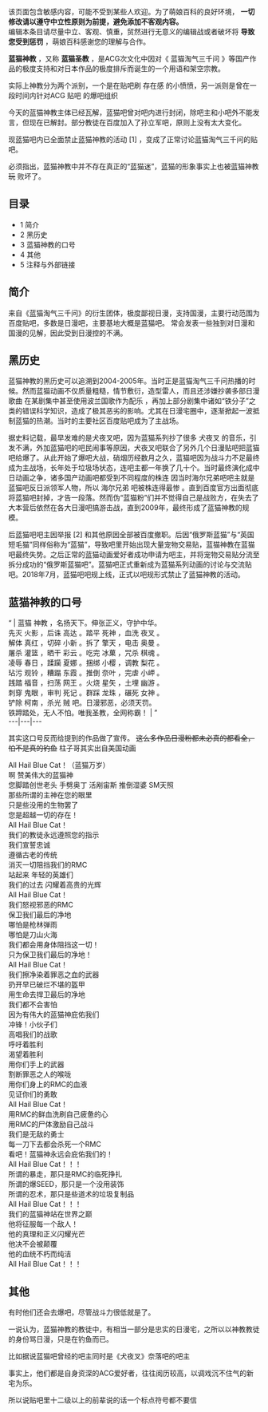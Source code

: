 该页面包含敏感内容，可能不受到某些人欢迎。为了萌娘百科的良好环境， **一切修改请以遵守中立性原则为前提，避免添加不客观内容。**  
编辑本条目请尽量中立、客观、慎重，贸然进行无意义的编辑战或者破坏将  **导致您受到惩罚** ，萌娘百科感谢您的理解与合作。

**蓝猫神教** ，又称 **蓝猫圣教** ，是ACG次文化中因对《  蓝猫淘气三千问
》等国产作品的极度支持和对日本作品的极度排斥而诞生的一个用语和架空宗教。

实际上神教分为两个派别，一个是在贴吧刷  存在感  的小愤愤，另一派则是曾在一段时间内针对ACG  贴吧  的爆吧组织

今天的蓝猫神教主体已经瓦解，蓝猫吧曾对吧内进行封闭，除吧主和小吧外不能发言，但现在已解封。部分教徒在百度加入了孙立军吧，原则上没有太大变化。

现蓝猫吧内已全面禁止蓝猫神教的活动  [1]  ，变成了正常讨论蓝猫淘气三千问的贴吧。

必须指出，蓝猫神教中并不存在真正的“蓝猫迷”，蓝猫的形象事实上也被蓝猫神教 ~~玩~~ 败坏了。

##  目录

  * 1  简介 
  * 2  黑历史 
  * 3  蓝猫神教的口号 
  * 4  其他 
  * 5  注释与外部链接 

##  简介

来自《蓝猫淘气三千问》的衍生团体，极度鄙视日漫，支持国漫，主要行动范围为百度贴吧，多数是日漫吧，主要基地大概是蓝猫吧。
常会发表一些独到对日漫和国漫的见解，因此受到日漫控的不满。

##  黑历史

蓝猫神教的黑历史可以追溯到2004-2005年。当时正是蓝猫淘气三千问热播的时候。然而蓝猫动画不仅质量粗糙，情节敷衍，造型雷人，而且还涉嫌抄袭多部日漫歌曲
在某剧集中甚至使用波兰国歌作为配乐
，再加上部分剧集中诸如“铁分子”之类的错误科学知识，造成了极其恶劣的影响。尤其在日漫宅圈中，逐渐掀起一波抵制蓝猫的热潮。当时的主要社区百度贴吧成为了主战场。

据史料记载，最早发难的是犬夜叉吧，因为蓝猫系列抄了很多  犬夜叉
的音乐，引发不满，外加蓝猫吧的吧民闹事等原因，犬夜叉吧联合了另外几个日漫贴吧把蓝猫吧给爆了。从此开始了爆吧大战，硝烟历经数月之久，蓝猫吧因为战斗力不足最终成为主战场，长年处于垃圾场状态，连吧主都一年换了几十个。当时最终演化成中日动画之争，诸多国产动画吧都受到不同程度的株连
因当时海尔兄弟吧吧主就是蓝猫吧反日派领军人物，所以  海尔兄弟  吧被株连得最惨
。直到百度官方出面彻底将蓝猫吧封掉，才告一段落。然而伪“蓝猫粉”们并不觉得自己是战败方，在失去了大本营后依然在各大日漫吧搞游击战，直到2009年，最终形成了蓝猫神教的规模。

后蓝猫吧吧主因举报  [2]
和其他原因全部被百度撤职。后因“俄罗斯蓝猫”与“英国短毛猫”同样俗称为“蓝猫”，导致吧里开始出现大量宠物交易贴，蓝猫神教在蓝猫吧最终失势。之后正常的蓝猫动画爱好者成功申请为吧主，并将宠物交易贴分流至拆分成功的“俄罗斯蓝猫吧”。蓝猫吧正式重新成为蓝猫系列动画的讨论与交流贴吧。2018年7月，蓝猫吧吧规上线，正式以吧规形式禁止了蓝猫神教的活动。

##  蓝猫神教的口号

“  |  蓝猫  神教  ，名扬天下。伸张正义，守护中华。   
先灭  火影  ，后诛  高达  。踏平  死神  ，血洗  夜叉  。  
解体  真红  ，切碎  小新  。拆了  擎天  ，电击  奥曼  。  
屠杀  灌篮  ，晒干  彩云  。吃完  冰菓  ，咒杀  棋魂  。  
凌辱  春日  ，蹂躏  夏娜  。捆绑  小樱  ，调教  梨花  。  
玷污  观铃  ，糟蹋  东霞  。推倒  奈叶  ，完虐  小岬  。  
践踏  福音  ，扫荡  网王  。火烧  星矢  ，土埋  幽游  。  
刺穿  鬼眼  ，审判  死记  。群踩  龙珠  ，碾死  女神  。  
铲除  柯南  ，杀光  贼  吧。日漫邪恶，必须天罚。  
铁蹄踏处，无人不怕。唯我圣教，全网称霸！  |  ”   
---|---|---  
  
其实这口号反而给提到的作品做了宣传。  ~~这么多作品日漫粉都未必真的都看全，怕不是真的钓鱼~~ 柱子哥其实出自美国动画

All Hail Blue Cat！（蓝猫万岁）  
啊 赞美伟大的蓝猫神  
您脚踏创世老头 手劈奥丁 活剐宙斯 推倒湿婆 SM天照  
那些所谓的主神在您的眼里  
只是些没用的生物罢了  
您是超越一切的存在！  
All Hail Blue Cat！  
我们的教徒永远遵照您的指示  
我们宣誓忠诚  
遵循古老的传统  
消灭一切阻挡我们的RMC  
站起来 年轻的英雄们  
我们的过去 闪耀着高贵的光辉  
All Hail Blue Cat！  
我们怒视邪恶的RMC  
保卫我们最后的净地  
哪怕是枪林弹雨  
哪怕是刀山火海  
我们都会用身体阻挡这一切！  
只为保卫我们最后的净地！  
All Hail Blue Cat！  
我们擦净染着罪恶之血的武器  
扔开早已破烂不堪的盔甲  
用生命去捍卫最后的净地  
我们都不会害怕  
因为有伟大的蓝猫神庇佑我们  
冲锋！小伙子们  
高唱我们的战歌  
呼吁着胜利  
渴望着胜利  
用你们手上的武器  
割断罪恶之人的喉咙  
用你们身上的RMC的血液  
见证你们的勇敢  
All Hail Blue Cat！  
用RMC的鲜血洗刷自己疲惫的心  
用RMC的尸体激励自己战斗  
我们是无敌的勇士  
每一刀下去都会杀死一个RMC  
看吧！蓝猫神永远会庇佑我们的！  
All Hail Blue Cat！！！  
所谓的暴走，那只是RMC的临死挣扎  
所谓的爆SEED，那只是一个没用装饰  
所谓的忍术，那只是些道术的垃圾复制品  
All Hail Blue Cat！！！  
我们的蓝猫神站在世界之巅  
他将征服每一个敌人！  
他的真理和正义闪耀光芒  
他决不会被颠覆  
他的血统不朽而纯洁  
All Hail Blue Cat！！！

##  其他

有时他们还会去爆吧，尽管战斗力很低就是了。

一说认为，蓝猫神教的教徒中，有相当一部分是忠实的日漫宅，之所以以神教教徒的身份骂日漫，只是在钓鱼而已。

比如据说蓝猫吧曾经的吧主同时是《犬夜叉》奈落吧的吧主

事实上，他们都是自身资深的ACG爱好者，往往阅历较高，以调戏沉不住气的新宅为乐。

所以说贴吧里十二级以上的前辈说的话一个标点符号都不要信

  